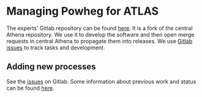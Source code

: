 # Managing Powheg for ATLAS

The experts' Gitlab repository can be found [here](https://gitlab.cern.ch/atlas-physics/pmg/mcexperts/powheg-experts/athena). It is a fork of the central Athena repository. We use it to develop the software and then open merge requests in central Athena to propagate them into releases. We use [Gitlab issues](https://gitlab.cern.ch/atlas-physics/pmg/mcexperts/powheg-experts/athena/issues) to track tasks and development.

## Adding new processes

See the [issues](https://gitlab.cern.ch/atlas-physics/pmg/mcexperts/powheg-experts/athena/issues) on Gitlab. Some information about previous work and status can be found
[here](https://docs.google.com/spreadsheets/d/10hMg4QcfEs7UgBXklrCEcVMHZOWxCXtI5drEnQ5HcdU/edit?usp=sharing).
